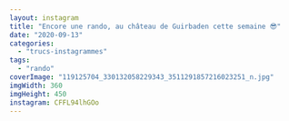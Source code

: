 ```yaml
---
layout: instagram
title: "Encore une rando, au château de Guirbaden cette semaine 😎"
date: "2020-09-13"
categories: 
  - "trucs-instagrammes"
tags:
  - "rando"
coverImage: "119125704_330132058229343_3511291857216023251_n.jpg"
imgWidth: 360
imgHeight: 450
instagram: CFFL94lhGOo
---
```

